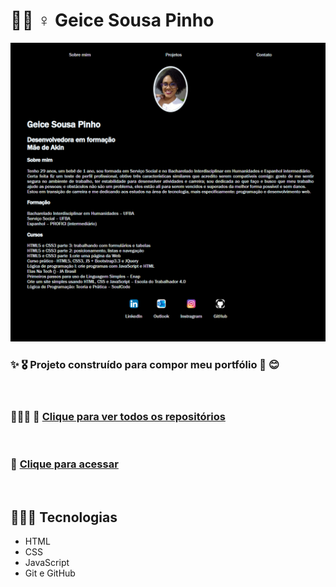 
# 👩🏿 ♀️ Geice Sousa Pinho

![miniatura da página](./geice-sousa.github.io_meu-perfil_.png)

### ✨ 🎖️ Projeto construído para compor meu portfólio 🌺 😊

<br>

### 👩🏾‍💼 💼 [Clique para ver todos os repositórios](https://github.com/Geice-Sousa?tab=repositories)

<br>

### 🎯 [Clique para acessar](https://geice-sousa.github.io/meu-perfil/)

<br>

## 👩🏾‍💻 Tecnologias
- HTML
- CSS
- JavaScript
- Git e GitHub
